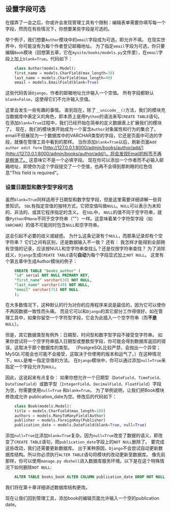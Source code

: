 ## 设置字段可选

在摆弄了一会之后，你或许会发现管理工具有个限制：编辑表单需要你填写每一个字段，然而在有些情况下，你想要某些字段是可选的。 

举个例子，我们想要`Author`模块中的`email`字段成为可选，即允许不填。 在现实世界中，你可能没有为每个作者登记邮箱地址。 
为了指定`email`字段为可选，你只要编辑`Book`模块（回想第五章，它在`mysite/books/models.py`文件里），在`email`字段上加上`blank=True`。代码如下： 
```python
    class Author(models.Model):
    first_name = models.CharField(max_length=30)
    last_name = models.CharField(max_length=40)
    email = models.EmailField(blank=True)
```
这些代码告诉`Django`，作者的邮箱地址允许输入一个空值。 所有字段都默认`blank=False`，这使得它们不允许输入空值。

这里会发生一些有趣的事情。 直到现在，除了`__unicode__()`方法，我们的模块充当数据库中表定义的角色，即本质上是用`Python`的语法来写`CREATE TABLE`语句。 在添加`blank=True`过程中，我们已经开始在简单的定义数据表上扩展我们的模块了。 
现在，我们的模块类开始成为一个富含`Author`对象属性和行为的集合了。 email不但展现为一个数据库中的VARCHAR类型的字段，它还是页面中可选的字段，就像在管理工具中看到的那样。 当你添加`blank=True`以后，刷新页面`Add author edit form` [http://127.0.0.1:8000/admin/books/author/add/](http://127.0.0.1:8000/admin/books/author/add/)，将会发现Email的标签不再是粗体了。 这意味它不是一个必填字段。 现在你可以添加一个作者而不必输入邮箱地址，即使你为这个字段提交了一个空值，也再不会得到那刺眼的红色信息“This field is required”。


### 设置日期型和数字型字段可选

虽然`blank=True`同样适用于日期型和数字型字段，但是这里需要详细讲解一些背景知识。 `SQL`有指定空值的独特方式，它把空值叫做`NULL`。`NULL`可以表示为未知的、非法的、或其它程序指定的含义。 在`SQL`中， `NULL`的值不同于空字符串，就像`Python`中`None`不同于空字符串（""）一样。这意味着某个字符型字段（如`VARCHAR`）的值不可能同时包含`NULL`和空字符串。

这会引起不必要的歧义或疑惑。 为什么这条记录有个`NULL`，而那条记录却有个空字符串？ 它们之间有区别，还是数据输入不一致？ 还有： 我怎样才能得到全部拥有空值的记录，应该按NULL和空字符串查找么？还是仅按字符串查找？ 为了消除歧义，`Django`生成`CREATE TABLE`语句**自动**为每个字段显式加上`NOT NULL`。 这里有个第五章中生成Author模块的例子：
```sql
    CREATE TABLE "books_author" (
    "id" serial NOT NULL PRIMARY KEY,
    "first_name" varchar(30) NOT NULL,
    "last_name" varchar(40) NOT NULL,
    "email" varchar(75) NOT NULL
    );
```
在大多数情况下，这种默认的行为对你的应用程序来说是最佳的，因为它可以使你不再因数据一致性而头痛。 而且它可以和`Django`的其它部分工作得很好。如在管理工具中，如果你留空一个字符型字段，它会为此插入一个空字符串（而**不是**`NULL`）。


但是，其它数据类型有例外：日期型、时间型和数字型字段不接受空字符串。 如果你尝试将一个空字符串插入日期型或整数型字段，你可能会得到数据库返回的错误，这取决于那个数据库的类型。 （PostgreSQL比较严禁，会抛出一个异常；MySQL可能会也可能不会接受，这取决于你使用的版本和运气了。）在这种情况下，`NULL`是唯一指定空值的方法。 在`Django`模块中，你可以通过添加`null=True`来指定一个字段允许为`NULL`。

因此，这说起来有点复杂： 如果你想允许一个日期型（`DateField`、`TimeField`、`DateTimeField`）或数字型（`IntegerField`、`DecimalField`、`FloatField`）字段为空，你需要使用`null=True` 和`blank=True`。 
为了举例说明，让我们把Book模块修改成允许 publication_date为空。修改后的代码如下： 
```python
    class Book(models.Model):
    title = models.CharField(max_length=100)
    authors = models.ManyToManyField(Author)
    publisher = models.ForeignKey(Publisher)
    publication_date = models.DateField(blank=True, null=True)
```
添加`null=True`比添加`blank=True`复杂。因为`null=True`改变了数据的语义，即改变了`CREATE TABLE`语句，把`publication_date`字段上的`NOT NULL`删除了。 要完成这些改动，我们还需要更新数据库。 
出于某种原因，`Django`不会尝试自动更新数据库结构。所以你必须执行`ALTER TABLE`语句将模块的改动更新至数据库。 像先前那样，你可以使用`manage.py dbshell`进入数据库服务环境。以下是在这个特殊情况下如何删除`NOT NULL`:
```sql
    ALTER TABLE books_book ALTER COLUMN publication_date DROP NOT NULL;
``` 

我们将在第十章详细讲述数据库结构更改。

现在让我们回到管理工具，添加book的编辑页面允许输入一个空的publication date。


